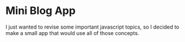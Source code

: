 # Mini Blog App

I just wanted to revise some important javascript topics, so I decided to make a small app that would use all of those concepts.
